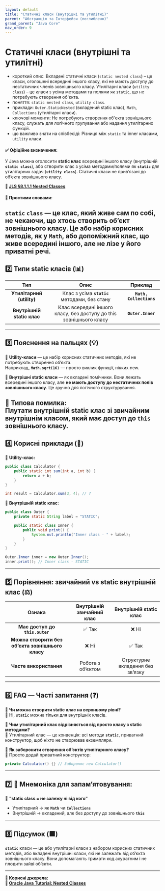 ```yaml
---
layout: default
title: "Статичні класи (внутрішні та утилітні)"
parent: "Абстракція та Інтерфейси (поглиблено)"
grand_parent: "Java Core"
nav_order: 9
---
```


# Статичні класи (внутрішні та утилітні)

*   короткий опис: Вкладені статичні класи (`static nested class`) – це класи, оголошені всередині іншого класу, які не мають доступу до нестатичних членів зовнішнього класу. Утилітарні класи (`utility class`) – це класи з усіма методами та полями як `static`, що не потребують створення об'єкта.
*   поняття: `static nested class`, `utility class`.
*   приклади: `Outer.StaticNested` (вкладений static клас), `Math`, `Collections` (утилітарні класи).
*   ключові моменти: Не потребують створення об'єкта зовнішнього класу, служать для логічного групування або надання утилітарних функцій.
*   що важливо знати на співбесіді: Різниця між `static` та inner класами, `utility` класи.

#### **✅ Офіційне визначення:**

У Java можна оголосити **static клас** всередині іншого класу (внутрішній **`static class`**), або створити клас з усіма методами/полями як **`static`** для утилітарних задач (**`utility class`**). Статичні класи не прив’язані до об’єкта зовнішнього класу.

**🔗 [JLS §8.1.1.1 Nested Classes](https://docs.oracle.com/javase/specs/jls/se17/html/jls-8.html#jls-8.1.1)**

#### **🧠 Простими словами:**

**`static`** `class` — це клас, який живе сам по собі, не чекаючи, що хтось створить об’єкт зовнішнього класу. Це або набір корисних методів, як у **`Math`**, або допоміжний клас, що живе всередині іншого, але не лізе у його приватні речі.
---

## **2️⃣ Типи static класів (📊)**

| Тип | Опис | Приклад |
| :---: | :---: | :---: |
| **Утилітарний (utility)** | Клас з усіма **`static`** методами, без стану | **`Math, Collections`** |
| **Внутрішній static клас** | Клас всередині іншого класу, без доступу до this зовнішнього класу | **`Outer.Inner`** |

---

## **3️⃣ Пояснення на пальцях (💡)**

🔸 **Utility-класи** — це набір корисних статичних методів, які не потребують створення об’єкта.  
Наприклад, **`Math.sqrt(16)`** — просто виклик функції, ніяких new.

🔸 **Внутрішні static класи** — як вкладені помічники. Вони лежать всередині іншого класу, але **не мають доступу до нестатичних полів зовнішнього класу**. Це зручно для логічного структурування.

🔸 **Типова помилка:**  
Плутати внутрішній static клас зі звичайним внутрішнім класом, який **має** доступ до **`this`** зовнішнього класу.
---

## **4️⃣ Корисні приклади (🧪)**

🔻 **Utility-клас:**

```java
public class Calculator {
    public static int sum(int a, int b) {
        return a + b;
    }
}

int result = Calculator.sum(3, 4); // 7
```

🔻 **Внутрішній static клас:**


```java
public class Outer {
    private static String label = "STATIC";

    public static class Inner {
        public void print() {
            System.out.println("Inner class - " + label);
        }
    }
}

Outer.Inner inner = new Outer.Inner();
inner.print(); // Inner class - STATIC
```

---

## **5️⃣ Порівняння: звичайний vs static внутрішній клас (⚖️)**

| Ознака | Внутрішній звичайний клас | Внутрішній static клас |
| :---: | :---: | :---: |
| **Має доступ до `this.outer`** | ✅ Так | ❌ Ні |
| **Можна створити без об’єкта зовнішнього класу** | ❌ Ні | ✅ Так |
| **Часте використання** | Робота з об’єктом | Структурне вкладення без зв’язку |

---

## **6️⃣ FAQ — Часті запитання (❓)**

🔹 **Чи можна створити static клас на верхньому рівні?**  
💬 Ні, **`static`** можна тільки для внутрішніх класів.

🔹 **Чим утилітарний клас відрізняється від просто класу з static методами?**  
💬 Утилітарний клас — це конвенція: всі методи **`static`**, приватний конструктор, щоб ніхто не створював екземпляри.

🔹 **Як заборонити створення об’єктів утилітарного класу?**  
💬 Просто додай приватний конструктор:

```java
private Calculator() {} // Забороняє new Calculator()
```
---

## **7️⃣ 🧠 Мнемоніка для запам’ятовування:**

📌 **"static class \= не залежу ні від кого"**

* Утилітарний → як **`Math`** чи **`Collections`**
* Внутрішній → вкладений, але без доступу до зовнішнього **`this`**

---

## **8️⃣ Підсумок (🟩)**

**`static`** класи — це або утилітарні класи з набором корисних статичних методів, або вкладені внутрішні класи, які не залежать від об’єкта зовнішнього класу. Вони допомагають тримати код акуратним і не плодити зайві об’єкти.

---

**📎 Корисні джерела:**  
**🔗 [Oracle Java Tutorial: Nested Classes](https://docs.oracle.com/javase/tutorial/java/javaOO/nested.html)**